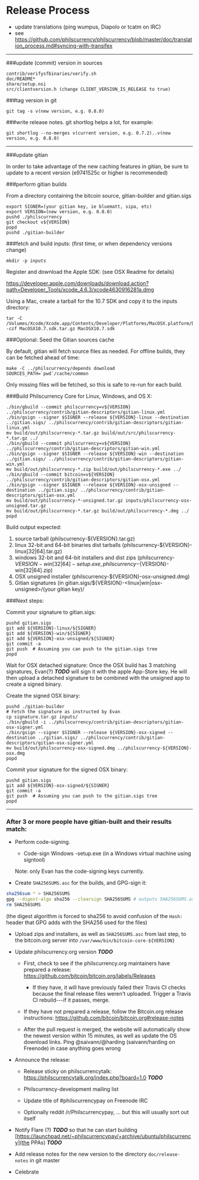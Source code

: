 Release Process
====================

* update translations (ping wumpus, Diapolo or tcatm on IRC)
* see https://github.com/philscurrency/philscurrency/blob/master/doc/translation_process.md#syncing-with-transifex

* * *

###update (commit) version in sources

	contrib/verifysfbinaries/verify.sh
	doc/README*
	share/setup.nsi
	src/clientversion.h (change CLIENT_VERSION_IS_RELEASE to true)

###tag version in git

	git tag -s v(new version, e.g. 0.8.0)

###write release notes. git shortlog helps a lot, for example:

	git shortlog --no-merges v(current version, e.g. 0.7.2)..v(new version, e.g. 0.8.0)

* * *

###update gitian

 In order to take advantage of the new caching features in gitian, be sure to update to a recent version (e9741525c or higher is recommended)

###perform gitian builds

 From a directory containing the bitcoin source, gitian-builder and gitian.sigs

	export SIGNER=(your gitian key, ie bluematt, sipa, etc)
	export VERSION=(new version, e.g. 0.8.0)
	pushd ./philscurrency
	git checkout v${VERSION}
	popd
	pushd ./gitian-builder

###fetch and build inputs: (first time, or when dependency versions change)
 
	mkdir -p inputs

 Register and download the Apple SDK: (see OSX Readme for details)
 
 https://developer.apple.com/downloads/download.action?path=Developer_Tools/xcode_4.6.3/xcode4630916281a.dmg
 
 Using a Mac, create a tarball for the 10.7 SDK and copy it to the inputs directory:
 
	tar -C /Volumes/Xcode/Xcode.app/Contents/Developer/Platforms/MacOSX.platform/Developer/SDKs/ -czf MacOSX10.7.sdk.tar.gz MacOSX10.7.sdk

###Optional: Seed the Gitian sources cache

  By default, gitian will fetch source files as needed. For offline builds, they can be fetched ahead of time:

	make -C ../philscurrency/depends download SOURCES_PATH=`pwd`/cache/common

  Only missing files will be fetched, so this is safe to re-run for each build.

###Build Philscurrency Core for Linux, Windows, and OS X:

	./bin/gbuild --commit philscurrency=v${VERSION} ../philscurrency/contrib/gitian-descriptors/gitian-linux.yml
	./bin/gsign --signer $SIGNER --release ${VERSION}-linux --destination ../gitian.sigs/ ../philscurrency/contrib/gitian-descriptors/gitian-linux.yml
	mv build/out/philscurrency-*.tar.gz build/out/src/philscurrency-*.tar.gz ../
	./bin/gbuild --commit philscurrency=v${VERSION} ../philscurrency/contrib/gitian-descriptors/gitian-win.yml
	./bin/gsign --signer $SIGNER --release ${VERSION}-win --destination ../gitian.sigs/ ../philscurrency/contrib/gitian-descriptors/gitian-win.yml
	mv build/out/philscurrency-*.zip build/out/philscurrency-*.exe ../
	./bin/gbuild --commit bitcoin=v${VERSION} ../philscurrency/contrib/gitian-descriptors/gitian-osx.yml
	./bin/gsign --signer $SIGNER --release ${VERSION}-osx-unsigned --destination ../gitian.sigs/ ../philscurrency/contrib/gitian-descriptors/gitian-osx.yml
	mv build/out/philscurrency-*-unsigned.tar.gz inputs/philscurrency-osx-unsigned.tar.gz
	mv build/out/philscurrency-*.tar.gz build/out/philscurrency-*.dmg ../
	popd
  Build output expected:

  1. source tarball (philscurrency-${VERSION}.tar.gz)
  2. linux 32-bit and 64-bit binaries dist tarballs (philscurrency-${VERSION}-linux[32|64].tar.gz)
  3. windows 32-bit and 64-bit installers and dist zips (philscurrency-${VERSION}-win[32|64]-setup.exe, philscurrency-${VERSION}-win[32|64].zip)
  4. OSX unsigned installer (philscurrency-${VERSION}-osx-unsigned.dmg)
  5. Gitian signatures (in gitian.sigs/${VERSION}-<linux|win|osx-unsigned>/(your gitian key)/

###Next steps:

Commit your signature to gitian.sigs:

	pushd gitian.sigs
	git add ${VERSION}-linux/${SIGNER}
	git add ${VERSION}-win/${SIGNER}
	git add ${VERSION}-osx-unsigned/${SIGNER}
	git commit -a
	git push  # Assuming you can push to the gitian.sigs tree
	popd

  Wait for OSX detached signature:
	Once the OSX build has 3 matching signatures, Evan(?) ***TODO*** will sign it with the apple App-Store key.
	He will then upload a detached signature to be combined with the unsigned app to create a signed binary.

  Create the signed OSX binary:

	pushd ./gitian-builder
	# Fetch the signature as instructed by Evan
	cp signature.tar.gz inputs/
	./bin/gbuild -i ../philscurrency/contrib/gitian-descriptors/gitian-osx-signer.yml
	./bin/gsign --signer $SIGNER --release ${VERSION}-osx-signed --destination ../gitian.sigs/ ../philscurrency/contrib/gitian-descriptors/gitian-osx-signer.yml
	mv build/out/philscurrency-osx-signed.dmg ../philscurrency-${VERSION}-osx.dmg
	popd

Commit your signature for the signed OSX binary:

	pushd gitian.sigs
	git add ${VERSION}-osx-signed/${SIGNER}
	git commit -a
	git push  # Assuming you can push to the gitian.sigs tree
	popd

-------------------------------------------------------------------------

### After 3 or more people have gitian-built and their results match:

- Perform code-signing.

    - Code-sign Windows -setup.exe (in a Windows virtual machine using signtool)

  Note: only Evan has the code-signing keys currently.

- Create `SHA256SUMS.asc` for the builds, and GPG-sign it:
```bash
sha256sum * > SHA256SUMS
gpg --digest-algo sha256 --clearsign SHA256SUMS # outputs SHA256SUMS.asc
rm SHA256SUMS
```
(the digest algorithm is forced to sha256 to avoid confusion of the `Hash:` header that GPG adds with the SHA256 used for the files)

- Upload zips and installers, as well as `SHA256SUMS.asc` from last step, to the bitcoin.org server
  into `/var/www/bin/bitcoin-core-${VERSION}`

- Update philscurrency.org version ***TODO***

  - First, check to see if the philscurrency.org maintainers have prepared a
    release: https://github.com/bitcoin/bitcoin.org/labels/Releases

      - If they have, it will have previously failed their Travis CI
        checks because the final release files weren't uploaded.
        Trigger a Travis CI rebuild---if it passes, merge.

  - If they have not prepared a release, follow the Bitcoin.org release
    instructions: https://github.com/bitcoin/bitcoin.org#release-notes

  - After the pull request is merged, the website will automatically show the newest version within 15 minutes, as well
    as update the OS download links. Ping @saivann/@harding (saivann/harding on Freenode) in case anything goes wrong

- Announce the release:

  - Release sticky on philscurrencytalk: https://philscurrencytalk.org/index.php?board=1.0 ***TODO***

  - Philscurrency-development mailing list

  - Update title of #philscurrencypay on Freenode IRC

  - Optionally reddit /r/Philscurrencypay, ... but this will usually sort out itself

- Notify Flare (?) ***TODO*** so that he can start building [https://launchpad.net/~philscurrencypay/+archive/ubuntu/philscurrency](the PPAs) ***TODO***

- Add release notes for the new version to the directory `doc/release-notes` in git master

- Celebrate
